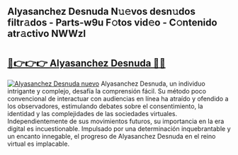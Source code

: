 ## Alyasanchez Desnuda N𝚞𝚎vos desn𝚞dos filtr𝚊dos - Parts-w9u F𝚘tos vid𝚎o - C𝚘ntenido atr𝚊ctivo NWWzI

# <h2><a href="http://mbda2m.tromn.icu/?c=Alyasanchez+Desnuda">🔗👉👉👉 Alyasanchez Desnuda 🔗🔗</a></h2>

[![Alyasanchez Desnuda nuevo](https://i.imgur.com/pEAQMta.gif)](http://mbda2m.tromn.icu/?c=Alyasanchez+Desnuda)
Alyasanchez Desnuda, un individuo intrigante y complejo, desafía la comprensión fácil. Su método poco convencional de interactuar con audiencias en línea ha atraído y ofendido a los observadores, estimulando debates sobre el consentimiento, la identidad y las complejidades de las sociedades virtuales. Independientemente de sus movimientos futuros, su importancia en la era digital es incuestionable. Impulsado por una determinación inquebrantable y un encanto innegable, el progreso de Alyasanchez Desnuda en el reino virtual es implacable.
